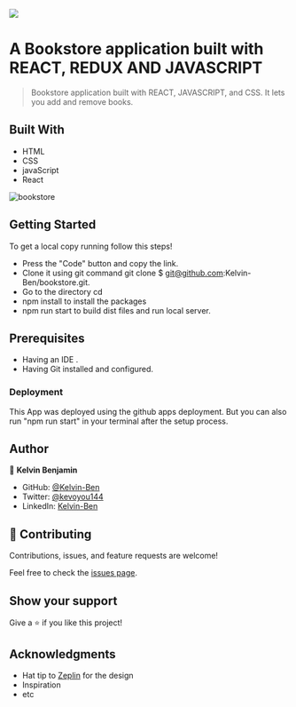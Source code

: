 ![](https://img.shields.io/badge/Microverse-blueviolet)

# A Bookstore application built with REACT, REDUX AND JAVASCRIPT
> Bookstore application built with REACT, JAVASCRIPT, and CSS. It lets you add and remove books.

## Built With

- HTML
- CSS
- javaScript
- React


![bookstore](https://user-images.githubusercontent.com/85459676/201335826-2049cd00-2a99-49ab-924f-2db2793ee913.png)



## Getting Started

To get a local copy running follow this steps!

- Press the "Code" button and copy the link.
- Clone it using git command git clone $ git@github.com:Kelvin-Ben/bookstore.git.
- Go to the directory cd <bookstore>
- npm install to install the packages
- npm run start to build dist files and run local server.


## Prerequisites

- Having an IDE .
- Having Git installed and configured.

### Deployment

This App was deployed using the github apps deployment. But you can also run "npm run start" in your terminal after the setup process.

## Author

👤 **Kelvin Benjamin**

- GitHub: [@Kelvin-Ben](https://github.com/Kelvin-Ben)
- Twitter: [@kevoyou144](https://twitter.com/kevoyout144)
- LinkedIn: [Kelvin-Ben](https://www.linkedin.com/in/kelvin-ben-323043173/)


## 🤝 Contributing

Contributions, issues, and feature requests are welcome!

Feel free to check the [issues page](../../issues/).

## Show your support

Give a ⭐️ if you like this project!

## Acknowledgments

- Hat tip to [Zeplin](https://app.zeplin.io/login) for the design
- Inspiration
- etc
